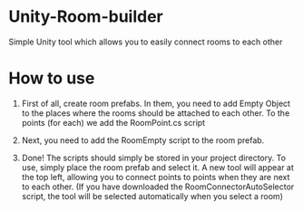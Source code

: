 # Unity-Room-builder
Simple Unity tool which allows you to easily connect rooms to each other

# How to use

1) First of all, create room prefabs. In them, you need to add Empty Object to the places where the rooms should be attached to each other. To the points (for each) we add the RoomPoint.cs script
   
2) Next, you need to add the RoomEmpty script to the room prefab.

3) Done! The scripts should simply be stored in your project directory. To use, simply place the room prefab and select it. A new tool will appear at the top left, allowing you to connect points to points when they are next to each other. (If you have downloaded the RoomConnectorAutoSelector script, the tool will be selected automatically when you select a room)
